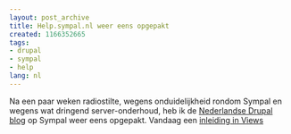 ```yaml
---
layout: post_archive
title: Help.sympal.nl weer eens opgepakt
created: 1166352665
tags:
- drupal
- sympal
- help
lang: nl
---
```

Na een paar weken radiostilte, wegens onduidelijkheid rondom Sympal en wegens wat dringend server-onderhoud, heb ik de [Nederlandse Drupal blog](http://help.sympal.nl/) op Sympal weer eens opgepakt. Vandaag een [inleiding in Views](http://help.sympal.nl/inleiding_in_views_module_voor_drupal)
